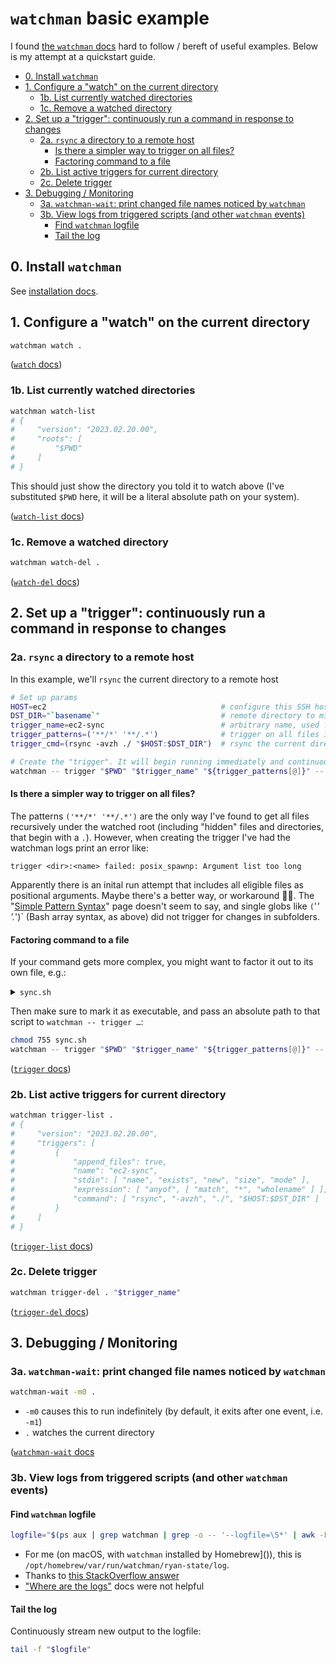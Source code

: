 # `watchman` basic example
I found [the `watchman` docs](https://facebook.github.io/watchman/) hard to follow / bereft of useful examples. Below is my attempt at a quickstart guide.

- [0. Install `watchman`](#install)
- [1. Configure a "watch" on the current directory](#watch)
    - [1b. List currently watched directories](#watch-list)
    - [1c. Remove a watched directory](#watch-del)
- [2. Set up a "trigger": continuously run a command in response to changes](#trigger)
    - [2a. `rsync` a directory to a remote host](#rsync-example)
        - [Is there a simpler way to trigger on all files?](#patterns)
        - [Factoring command to a file](#factor-command)
    - [2b. List active triggers for current directory](#trigger-list)
    - [2c. Delete trigger](#trigger-del)
- [3. Debugging / Monitoring](#debug)
    - [3a. `watchman-wait`: print changed file names noticed by `watchman`](#watchman-wait)
    - [3b. View logs from triggered scripts (and other `watchman` events)](#logs)
        - [Find `watchman` logfile](#logfile)
        - [Tail the log](#tail-logfile)

## 0. Install `watchman` <a id="install"></a>
See [installation docs](https://facebook.github.io/watchman/docs/install.html).

## 1. Configure a "watch" on the current directory <a id="watch"></a>
```bash
watchman watch .
```
([`watch` docs](https://facebook.github.io/watchman/docs/cmd/watch.html))

### 1b. List currently watched directories <a id="watch-list"></a>
```bash
watchman watch-list
# {
#     "version": "2023.02.20.00",
#     "roots": [
#         "$PWD"
#     ]
# }
```
This should just show the directory you told it to watch above (I've substituted `$PWD` here, it will be a literal absolute path on your system).

([`watch-list` docs](https://facebook.github.io/watchman/docs/cmd/watch-list.html))

### 1c. Remove a watched directory <a id="watch-del"></a>
```bash
watchman watch-del .
```

([`watch-del` docs](https://facebook.github.io/watchman/docs/cmd/watch-del.html))

## 2. Set up a "trigger": continuously run a command in response to changes <a id="trigger"></a>

### 2a. `rsync` a directory to a remote host <a id="rsync-example"></a>
In this example, we'll `rsync` the current directory to a remote host
```bash
# Set up params
HOST=ec2                                       # configure this SSH host in your ~/.ssh/config
DST_DIR="`basename`"                           # remote directory to mirror this one to; `basename` will target a directory with the same name on the remote host (under your $HOME directory on that host)
trigger_name=ec2-sync                          # arbitrary name, used for `trigger-del` later
trigger_patterns=('**/*' '**/.*')              # trigger on all files in the current directory
trigger_cmd=(rsync -avzh ./ "$HOST:$DST_DIR")  # rsync the current directory to the remote host/dir

# Create the "trigger". It will begin running immediately and continuously (in response to file changes in the current directory)
watchman -- trigger "$PWD" "$trigger_name" "${trigger_patterns[@]}" -- "${trigger_cmd[@]}"
```

#### Is there a simpler way to trigger on all files? <a id="patterns"></a>
The patterns `('**/*' '**/.*')` are the only way I've found to get all files recursively under the watched root (including "hidden" files and directories, that begin with a `.`). However, when creating the trigger I've had the watchman logs print an error like:

```
trigger <dir>:<name> failed: posix_spawnp: Argument list too long
```

Apparently there is an inital run attempt that includes all eligible files as positional arguments. Maybe there's a better way, or workaround 🤷‍♂️. The "[Simple Pattern Syntax](https://facebook.github.io/watchman/docs/simple-query.html)" page doesn't seem to say, and single globs like `(`'*' '.*')` (Bash array syntax, as above) did not trigger for changes in subfolders.

#### Factoring command to a file <a id="factor-command"></a>
If your command gets more complex, you might want to factor it out to its own file, e.g.:

<details><summary><code>sync.sh</code></summary>

```bash
#!/usr/bin/env bash

# Configure this SSH host in your ~/.ssh/config
HOST=ec2
# Remote directory to mirror the current directory to. As written here, will target a directory
# with the same `basename` on the remote host (under your `$HOME` directory on that host)
DST_DIR="$(basename "$(dirname "${BASH_SOURCE[0]}")")"

# List some exclude paths here to pass to `rsync`
excludes=(.DS_Store __pycache__ .ipynb_checkpoints .pytest_cache '*.egg-info')
exclude_args=()
for exclude in "${excludes[@]}"; do
    exclude_args+=(--exclude "$exclude")
done

rsync -avzh "$@" "${exclude_args[@]}" ./ "$HOST:$DST_DIR/"
```
</details>

Then make sure to mark it as executable, and pass an absolute path to that script to `watchman -- trigger …`:

```bash
chmod 755 sync.sh
watchman -- trigger "$PWD" "$trigger_name" "${trigger_patterns[@]}" -- "$PWD/sync.sh"
```

([`trigger` docs](https://facebook.github.io/watchman/docs/cmd/trigger.html))

### 2b. List active triggers for current directory <a id="trigger-list"></a>
```bash
watchman trigger-list .
# {
#     "version": "2023.02.20.00",
#     "triggers": [
#         {
#             "append_files": true,
#             "name": "ec2-sync",
#             "stdin": [ "name", "exists", "new", "size", "mode" ],
#             "expression": [ "anyof", [ "match", "*", "wholename" ] ],
#             "command": [ "rsync", "-avzh", "./", "$HOST:$DST_DIR" ]
#         }
#     ]
# }
```

([`trigger-list` docs](https://facebook.github.io/watchman/docs/cmd/trigger-list.html))

### 2c. Delete trigger <a id="trigger-del"></a>
```bash
watchman trigger-del . "$trigger_name"
```

([`trigger-del` docs](https://facebook.github.io/watchman/docs/cmd/trigger-del.html))

## 3. Debugging / Monitoring <a id="debug"></a>

### 3a. `watchman-wait`: print changed file names noticed by `watchman` <a id="watchman-wait"></a>
```bash
watchman-wait -m0 .
```
- `-m0` causes this to run indefinitely (by default, it exits after one event, i.e. `-m1`)
- `.` watches the current directory

([`watchman-wait` docs](https://facebook.github.io/watchman/docs/watchman-wait.html)

### 3b. View logs from triggered scripts (and other `watchman` events) <a id="logs"></a>

#### Find `watchman` logfile <a id="logfile"></a>
```bash
logfile="$(ps aux | grep watchman | grep -o -- '--logfile=\S*' | awk -F= '{ print $2 }')"
```
- For me (on macOS, with `watchman` installed by Homebrew]()), this is `/opt/homebrew/var/run/watchman/ryan-state/log`.
- Thanks to [this StackOverflow answer](https://stackoverflow.com/a/42385046/544236)
- ["Where are the logs"](https://facebook.github.io/watchman/docs/troubleshooting.html#where-are-the-logs) docs were not helpful

#### Tail the log <a id="tail-logfile"></a>
Continuously stream new output to the logfile:
```bash
tail -f "$logfile"
```
